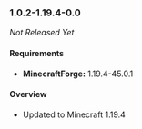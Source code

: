 ### 1.0.2-1.19.4-0.0

_Not Released Yet_

#### Requirements
- **MinecraftForge:** 1.19.4-45.0.1

#### Overview

- Updated to Minecraft 1.19.4